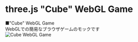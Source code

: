 # three.js "Cube" WebGL Game


■"Cube" WebGL Game  
WebGLでの簡易なブラウザゲームのモックです  
![Cube WebGL Game](http://skizi.jp/github/assets/images/cube0.gif)